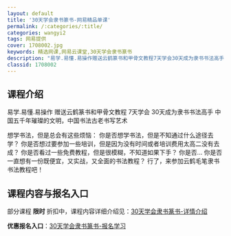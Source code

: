 ```yaml
---
layout: default
title: '30天学会隶书篆书-网易精品单课'
permalink: /:categories/:title/
categories: wangyi2
tags: 网易提供
cover: 1708002.jpg
keywords: 精选网课,网易云课堂,30天学会隶书篆书
description: "易学.易懂.易操作赠送云鹤篆书和甲骨文教程7天学会30天成为隶书书法高手中国五千年璀璨的文明，中国书法古老书写艺术想学书法，但是总会有这些烦恼：你是否想学书法，但是不知通过什么途径去学？你是"
classid: 1708002
---
```


## 课程介绍

易学.易懂.易操作
赠送云鹤篆书和甲骨文教程
7天学会 30天成为隶书书法高手
中国五千年璀璨的文明，中国书法古老书写艺术

想学书法，但是总会有这些烦恼：
你是否想学书法，但是不知通过什么途径去学？
你是否想过要参加一些培训，但是因为没有时间或者培训费用太高二没有去成？
你是否看过一些免费教程，但是很模糊，不知道如果下手？
你是否...
你是否一直想有一份既便宜，又实战，又全面的书法教程？
行了，来参加云鹤毛笔隶书书法教程吧！

## 课程内容与报名入口

部分课程 **限时** 折扣中，课程内容详细介绍见：[30天学会隶书篆书-详情介绍](https://study.163.com/course/introduction/1708002.htm?share=1&shareId=1025206652&utm_campaign=share&utm_medium=iphoneShare&utm_source=&utm_u=1025206652)

**优惠报名入口**：[30天学会隶书篆书-报名学习](https://study.163.com/course/introduction/1708002.htm?share=1&shareId=1025206652&utm_campaign=share&utm_medium=iphoneShare&utm_source=&utm_u=1025206652)

